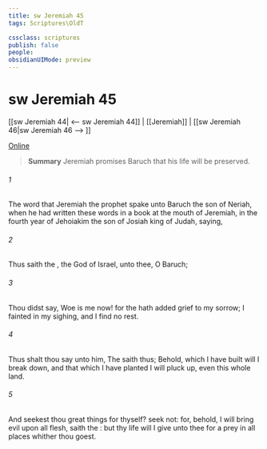 ```yaml
---
title: sw Jeremiah 45
tags: Scriptures\OldT

cssclass: scriptures
publish: false
people:
obsidianUIMode: preview
---
```


# sw Jeremiah 45
[[sw Jeremiah 44| <-- sw Jeremiah 44]] | [[Jeremiah]] | [[sw Jeremiah 46|sw Jeremiah 46 --> ]]

[Online](https://churchofjesuschrist.org/study/scriptures/ot/jer/45?lang=eng)

> __Summary__
Jeremiah promises Baruch that his life will be preserved.

###### 1 
The word that Jeremiah the prophet spake unto Baruch the son of Neriah, when he had written these words in a book at the mouth of Jeremiah, in the fourth year of Jehoiakim the son of Josiah king of Judah, saying,

###### 2 
Thus saith the , the God of Israel, unto thee, O Baruch;

###### 3 
Thou didst say, Woe is me now! for the  hath added grief to my sorrow; I fainted in my sighing, and I find no rest.

###### 4 
Thus shalt thou say unto him, The  saith thus; Behold,  which I have built will I break down, and that which I have planted I will pluck up, even this whole land.

###### 5 
And seekest thou great things for thyself? seek  not: for, behold, I will bring evil upon all flesh, saith the : but thy life will I give unto thee for a prey in all places whither thou goest.

